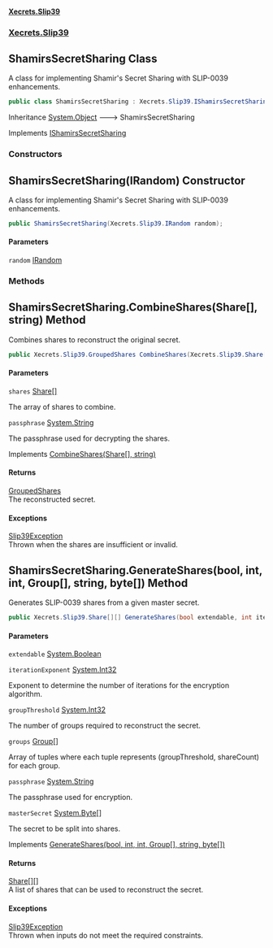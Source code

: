 #### [Xecrets.Slip39](index.md 'index')
### [Xecrets.Slip39](Xecrets.Slip39.md 'Xecrets.Slip39')

## ShamirsSecretSharing Class

A class for implementing Shamir's Secret Sharing with SLIP-0039 enhancements.

```csharp
public class ShamirsSecretSharing : Xecrets.Slip39.IShamirsSecretSharing
```

Inheritance [System.Object](https://docs.microsoft.com/en-us/dotnet/api/System.Object 'System.Object') &#129106; ShamirsSecretSharing

Implements [IShamirsSecretSharing](Xecrets.Slip39.md#Xecrets.Slip39.IShamirsSecretSharing 'Xecrets.Slip39.IShamirsSecretSharing')
### Constructors

<a name='Xecrets.Slip39.ShamirsSecretSharing.ShamirsSecretSharing(Xecrets.Slip39.IRandom)'></a>

## ShamirsSecretSharing(IRandom) Constructor

A class for implementing Shamir's Secret Sharing with SLIP-0039 enhancements.

```csharp
public ShamirsSecretSharing(Xecrets.Slip39.IRandom random);
```
#### Parameters

<a name='Xecrets.Slip39.ShamirsSecretSharing.ShamirsSecretSharing(Xecrets.Slip39.IRandom).random'></a>

`random` [IRandom](Xecrets.Slip39.md#Xecrets.Slip39.IRandom 'Xecrets.Slip39.IRandom')
### Methods

<a name='Xecrets.Slip39.ShamirsSecretSharing.CombineShares(Xecrets.Slip39.Share[],string)'></a>

## ShamirsSecretSharing.CombineShares(Share[], string) Method

Combines shares to reconstruct the original secret.

```csharp
public Xecrets.Slip39.GroupedShares CombineShares(Xecrets.Slip39.Share[] shares, string passphrase);
```
#### Parameters

<a name='Xecrets.Slip39.ShamirsSecretSharing.CombineShares(Xecrets.Slip39.Share[],string).shares'></a>

`shares` [Share](Xecrets.Slip39.Share.md 'Xecrets.Slip39.Share')[[]](https://docs.microsoft.com/en-us/dotnet/api/System.Array 'System.Array')

The array of shares to combine.

<a name='Xecrets.Slip39.ShamirsSecretSharing.CombineShares(Xecrets.Slip39.Share[],string).passphrase'></a>

`passphrase` [System.String](https://docs.microsoft.com/en-us/dotnet/api/System.String 'System.String')

The passphrase used for decrypting the shares.

Implements [CombineShares(Share[], string)](Xecrets.Slip39.md#Xecrets.Slip39.IShamirsSecretSharing.CombineShares(Xecrets.Slip39.Share[],string) 'Xecrets.Slip39.IShamirsSecretSharing.CombineShares(Xecrets.Slip39.Share[], string)')

#### Returns
[GroupedShares](Xecrets.Slip39.GroupedShares.md 'Xecrets.Slip39.GroupedShares')  
The reconstructed secret.

#### Exceptions

[Slip39Exception](Xecrets.Slip39.Slip39Exception.md 'Xecrets.Slip39.Slip39Exception')  
Thrown when the shares are insufficient or invalid.

<a name='Xecrets.Slip39.ShamirsSecretSharing.GenerateShares(bool,int,int,Xecrets.Slip39.Group[],string,byte[])'></a>

## ShamirsSecretSharing.GenerateShares(bool, int, int, Group[], string, byte[]) Method

Generates SLIP-0039 shares from a given master secret.

```csharp
public Xecrets.Slip39.Share[][] GenerateShares(bool extendable, int iterationExponent, int groupThreshold, Xecrets.Slip39.Group[] groups, string passphrase, byte[] masterSecret);
```
#### Parameters

<a name='Xecrets.Slip39.ShamirsSecretSharing.GenerateShares(bool,int,int,Xecrets.Slip39.Group[],string,byte[]).extendable'></a>

`extendable` [System.Boolean](https://docs.microsoft.com/en-us/dotnet/api/System.Boolean 'System.Boolean')

<a name='Xecrets.Slip39.ShamirsSecretSharing.GenerateShares(bool,int,int,Xecrets.Slip39.Group[],string,byte[]).iterationExponent'></a>

`iterationExponent` [System.Int32](https://docs.microsoft.com/en-us/dotnet/api/System.Int32 'System.Int32')

Exponent to determine the number of iterations for the encryption
            algorithm.

<a name='Xecrets.Slip39.ShamirsSecretSharing.GenerateShares(bool,int,int,Xecrets.Slip39.Group[],string,byte[]).groupThreshold'></a>

`groupThreshold` [System.Int32](https://docs.microsoft.com/en-us/dotnet/api/System.Int32 'System.Int32')

The number of groups required to reconstruct the secret.

<a name='Xecrets.Slip39.ShamirsSecretSharing.GenerateShares(bool,int,int,Xecrets.Slip39.Group[],string,byte[]).groups'></a>

`groups` [Group](Xecrets.Slip39.Group.md 'Xecrets.Slip39.Group')[[]](https://docs.microsoft.com/en-us/dotnet/api/System.Array 'System.Array')

Array of tuples where each tuple represents (groupThreshold, shareCount) for each
            group.

<a name='Xecrets.Slip39.ShamirsSecretSharing.GenerateShares(bool,int,int,Xecrets.Slip39.Group[],string,byte[]).passphrase'></a>

`passphrase` [System.String](https://docs.microsoft.com/en-us/dotnet/api/System.String 'System.String')

The passphrase used for encryption.

<a name='Xecrets.Slip39.ShamirsSecretSharing.GenerateShares(bool,int,int,Xecrets.Slip39.Group[],string,byte[]).masterSecret'></a>

`masterSecret` [System.Byte](https://docs.microsoft.com/en-us/dotnet/api/System.Byte 'System.Byte')[[]](https://docs.microsoft.com/en-us/dotnet/api/System.Array 'System.Array')

The secret to be split into shares.

Implements [GenerateShares(bool, int, int, Group[], string, byte[])](Xecrets.Slip39.md#Xecrets.Slip39.IShamirsSecretSharing.GenerateShares(bool,int,int,Xecrets.Slip39.Group[],string,byte[]) 'Xecrets.Slip39.IShamirsSecretSharing.GenerateShares(bool, int, int, Xecrets.Slip39.Group[], string, byte[])')

#### Returns
[Share](Xecrets.Slip39.Share.md 'Xecrets.Slip39.Share')[[]](https://docs.microsoft.com/en-us/dotnet/api/System.Array 'System.Array')[[]](https://docs.microsoft.com/en-us/dotnet/api/System.Array 'System.Array')  
A list of shares that can be used to reconstruct the secret.

#### Exceptions

[Slip39Exception](Xecrets.Slip39.Slip39Exception.md 'Xecrets.Slip39.Slip39Exception')  
Thrown when inputs do not meet the required constraints.